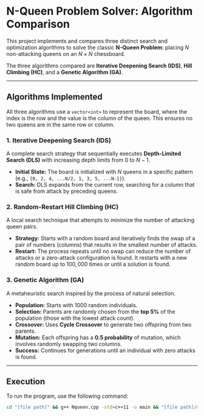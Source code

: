 # N-Queen Problem Solver: Algorithm Comparison

This project implements and compares three distinct search and optimization algorithms to solve the classic **N-Queen Problem**: placing $N$ non-attacking queens on an $N \times N$ chessboard.

The three algorithms compared are **Iterative Deepening Search (IDS)**, **Hill Climbing (HC)**, and a **Genetic Algorithm (GA)**.

---

## Algorithms Implemented

All three algorithms use a `vector<int>` to represent the board, where the index is the row and the value is the column of the queen. This ensures no two queens are in the same row or column.

### 1. Iterative Deepening Search (IDS)
A complete search strategy that sequentially executes **Depth-Limited Search (DLS)** with increasing depth limits from $0$ to $N-1$.

* **Initial State:** The board is initialized with $N$ queens in a specific pattern (e.g., `{0, 2, 4, ...N/2, 1, 3, 5, ...N-1}`).
* **Search:** DLS expands from the current row, searching for a column that is safe from attack by preceding queens.

### 2. Random-Restart Hill Climbing (HC)
A local search technique that attempts to minimize the number of attacking queen pairs.

* **Strategy:** Starts with a random board and iteratively finds the swap of a pair of numbers (columns) that results in the smallest number of attacks.
* **Restart:** The process repeats until no swap can reduce the number of attacks or a zero-attack configuration is found. It restarts with a new random board up to $100,000$ times or until a solution is found.

### 3. Genetic Algorithm (GA)
A metaheuristic search inspired by the process of natural selection.

* **Population:** Starts with $1000$ random individuals.
* **Selection:** Parents are randomly chosen from the **top $5\%$** of the population (those with the lowest attack count).
* **Crossover:** Uses **Cycle Crossover** to generate two offspring from two parents.
* **Mutation:** Each offspring has a **$0.5$ probability** of mutation, which involves randomly swapping two columns.
* **Success:** Continues for generations until an individual with zero attacks is found.

---

## Execution

To run the program, use the following command:

```bash
cd "[file path]" && g++ Nqueen.cpp -std=c++11 -o main && "[file path]/main"